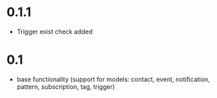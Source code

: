 # 0.1.1
- Trigger exist check added

# 0.1
- base functionality (support for models: contact, event, notification, pattern, subscription, tag, trigger)

